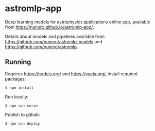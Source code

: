 
# astromlp-app

Deep learning models for astrophysics applications online app, available from https://nunorc.github.io/astromlp-app/.

Details about models and pipelines available from https://github.com/nunorc/astromlp-models and https://github.com/nunorc/astromlp.

## Running

Requires https://nodejs.org/ and https://vuejs.org/, install required packages:

    $ npm install

Run locally:

    $ npm run serve

Publish to github:

    $ npm run deploy

